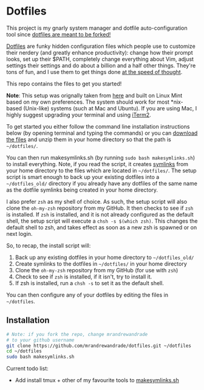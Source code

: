 # Dotfiles

This project is my gnarly system manager and dotfile auto-configuration tool since
[dotfiles are meant to be forked!](http://zachholman.com/2010/08/dotfiles-are-meant-to-be-forked/)

[Dotfiles](https://dotfiles.github.io/) are funky hidden configuration files which
people use to customize their nerdery (and greatly enhance productivity): change how their prompt looks,
set up their $PATH, completely change everything about Vim,  adjust settings their settings
and do about a billion and a half other things. They're tons of fun, and I use them to get things
done [at the speed of thought](http://mrandrewandrade.com/speed-of-thought/).

This repo contains the files to get you started!   

**Note**: This setup was orignally taken from [here](github.com/michaeljsmalley/dotfiles)
and built on Linux Mint based on my own preferences.  The system should work for most
*nix-based (Unix-like) systems (such at Mac and Ubuntu).  If you are
using Mac, I highly suggest upgrading your terminal and using [iTerm2](https://www.iterm2.com/).    

To get started you either follow the command line installation instructions below
(by opening terminal and typing the commands) or you can
[download the files](https://github.com/mrandrewandrade/dotfiles/zipball/master)
and unzip them in your home directory so that the path is `~/dotfiles/`.

You can then run makesymlinks.sh (by running `sudo bash makesymlinks.sh`) to install
everything.  Note, if you read the script, it creates
[symlinks](https://en.wikipedia.org/wiki/Symbolic_link) from your home directory
to the files which are located in `~/dotfiles/`.  The setup script is smart enough to
back up your existing dotfiles into a `~/dotfiles_old/` directory if you already have
any dotfiles of the same name as the dotfile symlinks being created in your home directory.     

I also prefer `zsh` as my shell of choice.  As such, the setup script will also
clone the `oh-my-zsh` repository from my GitHub. It then checks to see if `zsh`
is installed.  If `zsh` is installed, and it is not already configured as the
default shell, the setup script will execute a `chsh -s $(which zsh)`.  This
changes the default shell to zsh, and takes effect as soon as a new zsh is
spawned or on next login.

So, to recap, the install script will:

1. Back up any existing dotfiles in your home directory to `~/dotfiles_old/`
2. Create symlinks to the dotfiles in `~/dotfiles/` in your home directory
3. Clone the `oh-my-zsh` repository from my GitHub (for use with `zsh`)
4. Check to see if `zsh` is installed, if it isn't, try to install it.
5. If zsh is installed, run a `chsh -s` to set it as the default shell.

You can then configure any of your dotfiles by editing the files in 
`~/dotfiles`.

## Installation


``` bash
# Note: if you fork the repo, change mrandrewandrade
# to your github username
git clone https://github.com/mrandrewandrade/dotfiles.git ~/dotfiles
cd ~/dotfiles
sudo bash makesymlinks.sh
```

Current todo list:
- Add install tmux + other of my favourite tools to [makesymlinks.sh](makesymlinks.sh)
